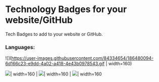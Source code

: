 # Technology Badges for your website/GitHub
Tech Badges to add to your website or GitHub.

### Languages:

![](https://user-images.githubusercontent.com/84334654/186480094-6d166c23-e9dd-4a02-a418-4e43b0978543.gif | width=160)

![](https://user-images.githubusercontent.com/84334654/186480094-6d166c23-e9dd-4a02-a418-4e43b0978543.gif)| width=160  |  ![](https://user-images.githubusercontent.com/84334654/186480132-a49dcaa4-a2ce-42b5-a31c-0102d940822e.gif)| width=160  |  ![](https://user-images.githubusercontent.com/84334654/186480115-2c744d18-364a-45cc-a685-65b041b583f2.gif)| width=160

